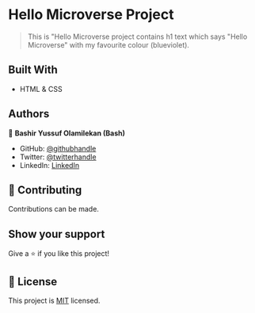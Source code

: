 

# Hello Microverse Project

> This is "Hello Microverse project contains h1 text which says "Hello Microverse" with my favourite colour (blueviolet).


## Built With

- HTML & CSS

## Authors

👤 **Bashir Yussuf Olamilekan (Bash)**

- GitHub: [@githubhandle](https://github.com/YussufOB)
- Twitter: [@twitterhandle](https://twitter.com/_ybash)
- LinkedIn: [LinkedIn](https://linkedin.com/in/YussufOB)


## 🤝 Contributing

Contributions can be made.


## Show your support

Give a ⭐️ if you like this project!

## 📝 License

This project is [MIT](./MIT.md) licensed.

